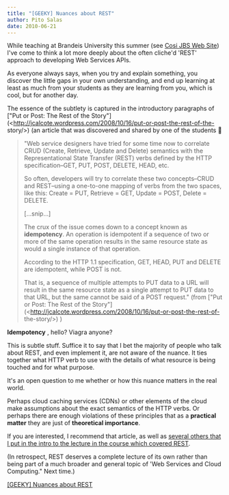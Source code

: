 ```yaml
---
title: "[GEEKY] Nuances about REST"
author: Pito Salas
date: 2010-06-21
---
```




While teaching at Brandeis University this summer (see [Cosi JBS Web
Site](<http://iceland.cs.brandeis.edu/webapps/FrontPage?from=navigationbox>))
I've come to think a lot more deeply about the often cliche'd 'REST' approach
to developing Web Services APIs.

As everyone always says, when you try and explain something, you discover the
little gaps in your own understanding, and end up learning at least as much
from your students as they are learning from you, which is cool, but for
another day.

The essence of the subtlety is captured in the introductory paragraphs of
["Put or Post: The Rest of the
Story"](<http://jcalcote.wordpress.com/2008/10/16/put-or-post-the-rest-of-the-
story/>) (an article that was discovered and shared by one of the students 🙂

> "Web service designers have tried for some time now to correlate CRUD
> (Create, Retrieve, Update and Delete) semantics with the Representational
> State Transfer (REST) verbs defined by the HTTP specification–GET, PUT,
> POST, DELETE, HEAD, etc.
>
> So often, developers will try to correlate these two concepts–CRUD and
> REST–using a one-to-one mapping of verbs from the two spaces, like this:
> Create = PUT, Retrieve = GET, Update = POST, Delete = DELETE.
>
> […snip…]
>
> The crux of the issue comes down to a concept known as **idempotency**. An
> operation is idempotent if a sequence of two or more of the same operation
> results in the same resource state as would a single instance of that
> operation.
>
> According to the HTTP 1.1 specification, GET, HEAD, PUT and DELETE are
> idempotent, while POST is not.
>
> That is, a sequence of multiple attempts to PUT data to a URL will result in
> the same resource state as a single attempt to PUT data to that URL, but the
> same cannot be said of a POST request." (from ["Put or Post: The Rest of the
> Story"](<http://jcalcote.wordpress.com/2008/10/16/put-or-post-the-rest-of-
> the-story/>) )

**Idempotency** , hello? Viagra anyone?

This is subtle stuff. Suffice it to say that I bet the majority of people who
talk about REST, and even implement it, are not aware of the nuance. It ties
together what HTTP verb to use with the details of what resource is being
touched and for what purpose.

It's an open question to me whether or how this nuance matters in the real
world.

Perhaps cloud caching services (CDNs) or other elements of the cloud make
assumptions about the exact semantics of the HTTP verbs. Or perhaps there are
enough violations of these principles that as a **practical matter** they are
just of **theoretical importance**.

If you are interested, I recommend that article, as well as [several others
that I put in the intro to the lecture in the course which covered
REST](<http://iceland.cs.brandeis.edu/webapps/RestWebServ?from=wikipage>).

(In retrospect, REST deserves a complete lecture of its own rather than being
part of a much broader and general topic of 'Web Services and Cloud
Computing." Next time.)


[[GEEKY] Nuances about REST](None)
